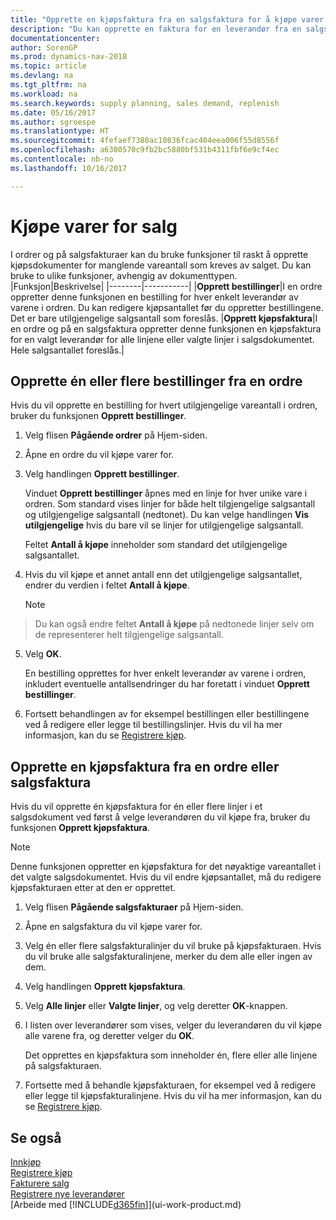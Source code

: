 ```yaml
---
title: "Opprette en kjøpsfaktura fra en salgsfaktura for å kjøpe varer for salg"
description: "Du kan opprette en faktura for en leverandør fra en salgsfaktura for å kjøpe produkter."
documentationcenter: 
author: SorenGP
ms.prod: dynamics-nav-2018
ms.topic: article
ms.devlang: na
ms.tgt_pltfrm: na
ms.workload: na
ms.search.keywords: supply planning, sales demand, replenish
ms.date: 05/16/2017
ms.author: sgroespe
ms.translationtype: HT
ms.sourcegitcommit: 4fefaef7380ac10836fcac404eea006f55d8556f
ms.openlocfilehash: a6380570c9fb2bc5880bf531b4311fbf6e9cf4ec
ms.contentlocale: nb-no
ms.lasthandoff: 10/16/2017

---
```

# <a name="how-to-purchase-items-for-a-sale"></a>Kjøpe varer for salg
I ordrer og på salgsfakturaer kan du bruke funksjoner til raskt å opprette kjøpsdokumenter for manglende vareantall som kreves av salget. Du kan bruke to ulike funksjoner, avhengig av dokumenttypen.
|Funksjon|Beskrivelse|
|--------|-----------|
|**Opprett bestillinger**|I en ordre oppretter denne funksjonen en bestilling for hver enkelt leverandør av varene i ordren. Du kan redigere kjøpsantallet før du oppretter bestillingene. Det er bare utilgjengelige salgsantall som foreslås.
|**Opprett kjøpsfaktura**|I en ordre og på en salgsfaktura oppretter denne funksjonen en kjøpsfaktura for en valgt leverandør for alle linjene eller valgte linjer i salgsdokumentet. Hele salgsantallet foreslås.|

## <a name="to-create-one-or-more-purchase-orders-from-a-sales-order"></a>Opprette én eller flere bestillinger fra en ordre
Hvis du vil opprette en bestilling for hvert utilgjengelige vareantall i ordren, bruker du funksjonen **Opprett bestillinger**.

1. Velg flisen **Pågående ordrer** på Hjem-siden.
2. Åpne en ordre du vil kjøpe varer for.
3. Velg handlingen **Opprett bestillinger**.

    Vinduet **Opprett bestillinger** åpnes med en linje for hver unike vare i ordren. Som standard vises linjer for både helt tilgjengelige salgsantall og utilgjengelige salgsantall (nedtonet). Du kan velge handlingen **Vis utilgjengelige** hvis du bare vil se linjer for utilgjengelige salgsantall.

    Feltet **Antall å kjøpe** inneholder som standard det utilgjengelige salgsantallet.
4. Hvis du vil kjøpe et annet antall enn det utilgjengelige salgsantallet, endrer du verdien i feltet **Antall å kjøpe**.

    > [!NOTE]  
>   Du kan også endre feltet **Antall å kjøpe** på nedtonede linjer selv om de representerer helt tilgjengelige salgsantall.
5. Velg **OK**.

    En bestilling opprettes for hver enkelt leverandør av varene i ordren, inkludert eventuelle antallsendringer du har foretatt i vinduet **Opprett bestillinger**.
7. Fortsett behandlingen av for eksempel bestillingen eller bestillingene ved å redigere eller legge til bestillingslinjer. Hvis du vil ha mer informasjon, kan du se [Registrere kjøp](purchasing-how-record-purchases.md).


## <a name="to-create-a-purchase-invoice-from-a-sales-order-or-sales-invoice"></a>Opprette en kjøpsfaktura fra en ordre eller salgsfaktura
Hvis du vil opprette én kjøpsfaktura for én eller flere linjer i et salgsdokument ved først å velge leverandøren du vil kjøpe fra, bruker du funksjonen **Opprett kjøpsfaktura**.

> [!NOTE]  
>   Denne funksjonen oppretter en kjøpsfaktura for det nøyaktige vareantallet i det valgte salgsdokumentet. Hvis du vil endre kjøpsantallet, må du redigere kjøpsfakturaen etter at den er opprettet.  

1. Velg flisen **Pågående salgsfakturaer** på Hjem-siden.
2. Åpne en salgsfaktura du vil kjøpe varer for.
3. Velg én eller flere salgsfakturalinjer du vil bruke på kjøpsfakturaen. Hvis du vil bruke alle salgsfakturalinjene, merker du dem alle eller ingen av dem.
4. Velg handlingen **Opprett kjøpsfaktura**.
5. Velg **Alle linjer** eller **Valgte linjer**, og velg deretter **OK**-knappen.  
6. I listen over leverandører som vises, velger du leverandøren du vil kjøpe alle varene fra, og deretter velger du **OK**.

    Det opprettes en kjøpsfaktura som inneholder én, flere eller alle linjene på salgsfakturaen.
7. Fortsette med å behandle kjøpsfakturaen, for eksempel ved å redigere eller legge til kjøpsfakturalinjene. Hvis du vil ha mer informasjon, kan du se [Registrere kjøp](purchasing-how-record-purchases.md).

## <a name="see-also"></a>Se også
[Innkjøp](purchasing-manage-purchasing.md)  
[Registrere kjøp](purchasing-how-record-purchases.md)  
[Fakturere salg](sales-how-invoice-sales.md)  
[Registrere nye leverandører](purchasing-how-register-new-vendors.md)  
[Arbeide med [!INCLUDE[d365fin](includes/d365fin_md.md)]](ui-work-product.md)

